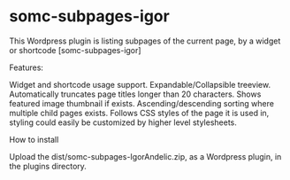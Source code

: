 # somc-subpages-igor
This Wordpress plugin is listing subpages of the current page, by a widget or shortcode  [somc-subpages-igor]

Features:

Widget and shortcode usage support. 
Expandable/Collapsible treeview. 
Automatically truncates page titles longer than 20 characters. 
Shows featured image thumbnail if exists. 
Ascending/descending sorting where multiple child pages exists. 
Follows CSS styles of the page it is used in, styling could easily be customized by higher level stylesheets.

How to install

Upload the dist/somc-subpages-IgorAndelic.zip, as a Wordpress plugin, in the plugins directory.
